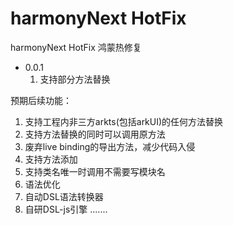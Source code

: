 # harmonyNext HotFix
harmonyNext HotFix
鸿蒙热修复
- 0.0.1
  1. 支持部分方法替换

预期后续功能：
  1. 支持工程内非三方arkts(包括arkUI)的任何方法替换
  2. 支持方法替换的同时可以调用原方法
  3. 废弃live binding的导出方法，减少代码入侵
  4. 支持方法添加
  5. 支持类名唯一时调用不需要写模块名
  6. 语法优化
  7. 自动DSL语法转换器
  8. 自研DSL-js引擎
  .......
